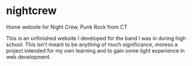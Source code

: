 # nightcrew
Home website for Night Crew, Punk Rock from CT

This is an unfinished website I developed for the band I was in during high school.
This isn't meant to be anything of much significance, moreso a project intended for my own learning and to gain some light experience in web development.
